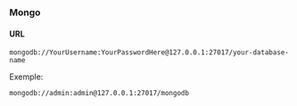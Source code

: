 ### Mongo 

#### URL

```
mongodb://YourUsername:YourPasswordHere@127.0.0.1:27017/your-database-name
```

Exemple:
```
mongodb://admin:admin@127.0.0.1:27017/mongodb